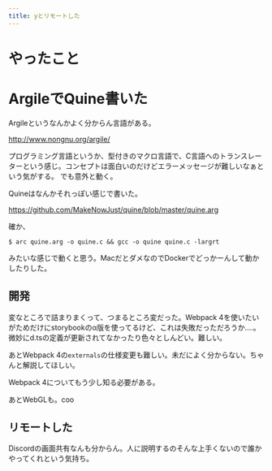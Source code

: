```yaml
---
title: yとリモートした
---
```


# やったこと

# ArgileでQuine書いた

Argileというなんかよく分からん言語がある。

http://www.nongnu.org/argile/

プログラミング言語というか、型付きのマクロ言語で、C言語へのトランスレーターという感じ。コンセプトは面白いのだけどエラーメッセージが難しいなぁという気がする。
でも意外と動く。

Quineはなんかそれっぽい感じで書いた。

https://github.com/MakeNowJust/quine/blob/master/quine.arg

確か、

```console
$ arc quine.arg -o quine.c && gcc -o quine quine.c -largrt
```

みたいな感じで動くと思う。MacだとダメなのでDockerでどっかーんして動かしたりした。

## 開発

変なところで詰まりまくって、つまるところ変だった。Webpack 4を使いたいがためだけにstorybookのα版を使ってるけど、これは失敗だっただろうか‥‥。微妙にd.tsの定義が更新されてなかったり色々としんどい。難しい。

あとWebpack 4の`externals`の仕様変更も難しい。未だによく分からない。ちゃんと解説してほしい。

Webpack 4についてもう少し知る必要がある。

あとWebGLも。coo

## リモートした

Discordの画面共有なんも分からん。人に説明するのそんな上手くないので誰かやってくれという気持ち。
